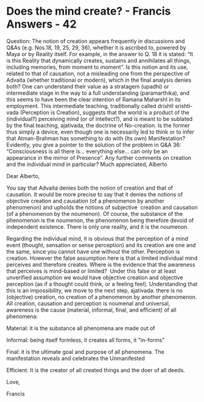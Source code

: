 # Does the mind create? - Francis Answers - 42

Question: The notion of creation appears frequently in discussions and Q&As (e.g. Nos.18, 19, 25, 29, 36), whether it is ascribed to, powered by Maya or by Reality itself. For example, in the answer to Q. 18 it is stated: “It is this Reality that dynamically creates, sustains and annihilates all things, including memories, from moment to moment”. Is this notion and its use, related to that of causation, not a misleading one from the perspective of Advaita (whether traditional or modern), which in the final analysis denies both? One can understand their value as a stratagem (upadhi) or intermediate stage in the way to a full understanding (paramarthika), and this seems to have been the clear intention of Ramana MaharshI in its employment. This intermediate teaching, traditionally called drishtI srishti-vada (Perception is Creation), suggests that the world is a product of the (individual?) perceiving mind (or of intellect?), and is meant to be sublated by the final teaching, ajativada, the doctrine of No-creation. Is the former thus simply a device, even though one is necessarily led to think or to infer that Atman-Brahman has something to do with (Its own) Manifestation? Evidently, you give a pointer to the solution of the problem in Q&A 36: “Consciousness is all there is... everything else... can only be an appearance in the mirror of Presence”. Any further comments on creation and the individual mind in particular? Much appreciated, Alberto

Dear Alberto,

You say that Advaita denies both the notion of creation and that of causation. It would be more precise to say that it denies the notions of objective creation and causation (of a phenomenon by another phenomenon) and upholds the notions of subjective  creation and causation (of a phenomenon by the noumenon). Of course, the substance of the phenomenon is the noumenon, the phenomenon being therefore devoid of independent existence. There is only one reality, and it is the noumenon.

Regarding the individual mind, it is obvious that the perception of a mind event (thought, sensation or sense perception) and its creation are one and the same, since you cannot have one without the other. Perception is creation. However the false assumption here is that a limited individual mind perceives and therefore creates. Where is the evidence that the awareness that perceives is mind-based or limited?  Under this false or at least unverified assumption we would have objective creation and objective perception (as if a thought could think, or a feeling feel). Understanding that this is an impossibility, we move to the next step, ajativada: there is no (objective) creation, no creation of a phenomenon by another phenomenon. All creation, causation and perception is noumenal and universal, awareness is the cause (material, informal, final, and efficient) of all phenomena: 

Material: it is the substance all phenomena are made out of

Informal: being itself formless, it creates all forms, it "in-forms"

Final: it is the ultimate goal and purpose of all phenomena. The manifestation reveals and celebrates the Unmanifested 

Efficient: It is the creator of all created things and the doer of all deeds.

Love,

Francis


